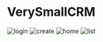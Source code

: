 # VerySmallCRM
![login](https://user-images.githubusercontent.com/9094840/174574725-68c153cd-a001-452c-af00-db3137bce034.jpg)
![create](https://user-images.githubusercontent.com/9094840/174574728-356871b5-2689-444d-aff5-148d7f159f66.jpg)
![home](https://user-images.githubusercontent.com/9094840/174574730-6439a2d0-340e-4a35-b0da-dae90f6ab0cd.jpg)
![list](https://user-images.githubusercontent.com/9094840/174574733-77965042-e1fa-45d9-b4c8-24637a9dcb78.jpg)
